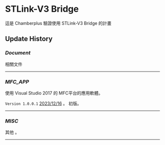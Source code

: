 # STLink-V3 Bridge

這是 Chamberplus 驗證使用 STLink-V3 Bridge 的計畫

## Update History

### *Document*

相關文件

---

### *MFC_APP*

使用 Visual Studio 2017 的 MFC平台的應用軟體。

`Version 1.0.0.1`   <u>2023/12/16</u> 。 初版。

---

### *MISC*

其他 。

---
